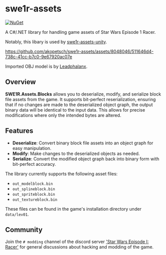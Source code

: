 # swe1r-assets

[![NuGet](https://img.shields.io/nuget/vpre/SWE1R.Assets.Blocks)](https://nuget.org/packages/SWE1R.Assets.Blocks)

A C#/.NET library for handling game assets of Star Wars Episode 1 Racer.

Notably, this libary is used by [swe1r-assets-unity](https://github.com/akopetsch/swe1r-assets-unity).

https://github.com/akopetsch/swe1r-assets/assets/8048046/511646d4-738c-41cc-b7c0-9e67920ac07e

Imported OBJ model is by [Leadphalanx](https://forums.tigsource.com/index.php?topic=68973.0).

## Overview

**SWE1R.Assets.Blocks** allows you to deserialize, modify, and serialize block file assets from the game. It supports bit-perfect reserialization, ensuring that if no changes are made to the deserialized object graph, the output binary data will be identical to the input data. This allows for precise modifications where only the intended bytes are altered.

## Features

* **Deserialize**: Convert binary block file assets into an object graph for easy manipulation.
* **Modify**: Make changes to the deserialized objects as needed.
* **Serialize**: Convert the modified object graph back into binary form with bit-perfect accuracy.

The library currently supports the following asset files:

* ``out_modelblock.bin``
* ``out_splineblock.bin``
* ``out_spriteblock.bin``
* ``out_textureblock.bin``

These files can be found in the game's installation directory under ``data/lev01``.

## Community

Join the ``# modding`` channel of the discord server ['Star Wars Episode I: Racer'](https://discord.gg/xfvYpCma) for general discussions about hacking and modding of the game.
